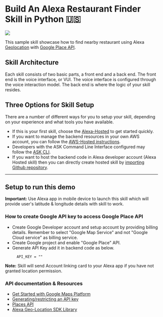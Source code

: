 #  Build An Alexa Restaurant Finder Skill in Python 🇺🇸
<img src="https://m.media-amazon.com/images/G/01/mobile-apps/dex/alexa/alexa-skills-kit/tutorials/quiz-game/header._TTH_.png" />

This sample skill showcase how to find nearby restaurant using Alexa [Geolocation](https://developer.amazon.com/en-US/docs/alexa/custom-skills/location-services-for-alexa-skills.html) with [Google Place API](https://developers.google.com/maps/documentation/places/web-service/overview).

## Skill Architecture
Each skill consists of two basic parts, a front end and a back end.
The front end is the voice interface, or VUI.
The voice interface is configured through the voice interaction model.
The back end is where the logic of your skill resides.

## Three Options for Skill Setup
There are a number of different ways for you to setup your skill, depending on your experience and what tools you have available.

 * If this is your first skill, choose the [Alexa-Hosted](https://developer.amazon.com/en-US/docs/alexa/hosted-skills/build-a-skill-end-to-end-using-an-alexa-hosted-skill.html) to get started quickly.
 * If you want to manage the backend resources in your own AWS account, you can follow the [AWS-Hosted instructions](https://developer.amazon.com/en-US/docs/alexa/custom-skills/host-a-custom-skill-as-an-aws-lambda-function.html).
 * Developers with the ASK Command Line Interface configured may follow the [ASK CLI](https://developer.amazon.com/en-US/docs/alexa/smapi/quick-start-alexa-skills-kit-command-line-interface.html).
 * If you want to host the backend code in Alexa developer account (Alexa Hosted skill) then you can directly create hosted skill by [importing Github repository](https://developer.amazon.com/en-US/docs/alexa/hosted-skills/alexa-hosted-skills-git-import.html).

---

## Setup to run this demo

**Important:** Use Alexa app in mobile device to launch this skill which will provide user's latitude & longitude details with skill to work.

### How to create Google API key to access Google Place API

* Create Google Developer account and setup account by providing billing details. Remember to select "Google Map Service" and not "Google Cloud service" as billing service.
* Create Google project and enable "Google Place" API.
* Generate API Key add it in backend code as below.
  ```
    API_KEY = ""
  ```
 **Note:** Skill will send Account linking card to your Alexa app if you have not granted location permission.


### API documentation & Resources

- [Get Started with Google Maps Platform](https://developers.google.com/maps/gmp-get-started)
- [Generating/restricting an API key](https://developers.google.com/maps/gmp-get-started#api-key)
- [Places API](https://developers.google.com/places/)
- [Alexa Geo-Location SDK Library](https://alexa-skills-kit-python-sdk.readthedocs.io/en/latest/models/ask_sdk_model.interfaces.geolocation.html)
